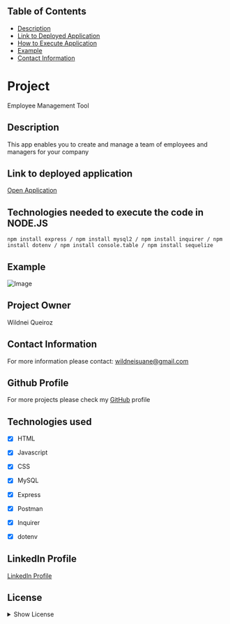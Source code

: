 

## Table of Contents

* [Description](#description)
* [Link to Deployed Application](#Link-to-deployed-application)
* [How to Execute Application](#How-to-execute-application)
* [Example](#example)
* [Contact Information](#Contact-information)

# Project

Employee Management Tool

## Description

This app enables you to create and manage a team of employees and managers for your company

## Link to deployed application

[Open Application](https://sleepy-dusk-87257.herokuapp.com/)

## Technologies needed to execute the code in NODE.JS

``` npm install express / npm install mysql2 / npm install inquirer / npm install dotenv / npm install console.table / npm install sequelize  ```

## Example


![Image](https://ik.imagekit.io/devdojo/readme_gif/Note_taker_7PBLWKinv.gif)

## Project Owner

Wildnei Queiroz

## Contact Information

For more information please contact: wildneisuane@gmail.com

## Github Profile

For more projects please check my [GitHub](https://github.com/https://github.com/wildnei) profile

## Technologies used

- [x] HTML
- [x] Javascript
- [x] CSS
- [x] MySQL
- [x] Express
- [x] Postman
- [x] Inquirer
- [x] dotenv


## LinkedIn Profile

[LinkedIn Profile](https://linkedin.com/in/wildneisuane)

## License

<details>
            <summary>
                <a>Show License</a>
            </summary>
Permission is hereby granted, free of charge, to any person obtaining a copy of this software and associated documentation files (the "Software"), to deal in the Software without restriction, including without limitation the rights to use, copy, modify, merge, publish, distribute, sublicense, and/or sell copies of the Software, and to permit persons to whom the Software is furnished to do so, subject to the following conditions:
The above copyright notice and this permission notice shall be included in all copies or substantial portions of the Software.
    
THE SOFTWARE IS PROVIDED "AS IS", WITHOUT WARRANTY OF ANY KIND, EXPRESS OR IMPLIED, INCLUDING BUT NOT LIMITED TO THE WARRANTIES OF MERCHANTABILITY, FITNESS FOR A PARTICULAR PURPOSE AND NONINFRINGEMENT.IN NO EVENT SHALL THE AUTHORS OR COPYRIGHT HOLDERS BE LIABLE FOR ANY CLAIM, DAMAGES OR OTHER LIABILITY, WHETHER IN AN ACTION OF CONTRACT, TORT OR OTHERWISE, ARISING FROM, OUT OF OR IN CONNECTION WITH THE SOFTWARE OR THE USE OR OTHER DEALINGS IN THE SOFTWARE.
    </details>



    